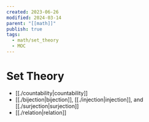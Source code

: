 ```yaml
---
created: 2023-06-26
modified: 2024-03-14
parent: "[[math]]"
publish: true
tags:
  - math/set_theory
  - MOC
---
```


# Set Theory
- [[./countability|countability]]
- [[./bijection|bijection]], [[./injection|injection]], and [[./surjection|surjection]]
- [[./relation|relation]]